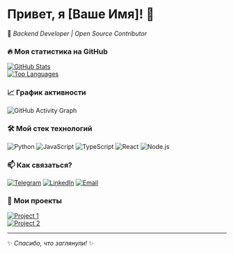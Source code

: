 # Привет, я [Ваше Имя]! 👋  
🚀 *Backend Developer | Open Source Contributor*  

### 🔥 **Моя статистика на GitHub**  

[![GitHub Stats](https://github-readme-stats.vercel.app/api?username=ВАШ_НИК&show_icons=true&theme=radical&hide_border=true)](https://github.com/ВАШ_НИК)  
[![Top Languages](https://github-readme-stats.vercel.app/api/top-langs/?username=ВАШ_НИК&layout=compact&theme=radical&hide_border=true)](https://github.com/ВАШ_НИК)  

### 📈 **График активности**  
![GitHub Activity Graph](https://github-readme-activity-graph.vercel.app/graph?username=ВАШ_НИК&theme=github-dark&hide_border=true&area=true)  

### 🛠 **Мой стек технологий**  
![Python](https://img.shields.io/badge/-Python-3776AB?logo=python&logoColor=white)
![JavaScript](https://img.shields.io/badge/-JavaScript-F7DF1E?logo=javascript&logoColor=black)
![TypeScript](https://img.shields.io/badge/-TypeScript-3178C6?logo=typescript&logoColor=white)
![React](https://img.shields.io/badge/-React-61DAFB?logo=react&logoColor=black)
![Node.js](https://img.shields.io/badge/-Node.js-339933?logo=node.js&logoColor=white)  

### 📫 **Как связаться?**  
[![Telegram](https://img.shields.io/badge/-Telegram-26A5E4?style=for-the-badge&logo=telegram)](https://t.me/ВАШ_НИК)
[![LinkedIn](https://img.shields.io/badge/-LinkedIn-0A66C2?style=for-the-badge&logo=linkedin)](https://linkedin.com/in/ВАШ_НИК)
[![Email](https://img.shields.io/badge/-Email-D14836?style=for-the-badge&logo=gmail&logoColor=white)](mailto:ВАШ_EMAIL)  

### 🎯 **Мои проекты**  
[![Project 1](https://img.shields.io/badge/-Мой_Проект-000000?style=for-the-badge)](https://github.com/ВАШ_НИК/ПРОЕКТ)  
[![Project 2](https://img.shields.io/badge/-Ещё_Проект-FF6600?style=for-the-badge)](https://github.com/ВАШ_НИК/ПРОЕКТ2)  

---  
✨ *Спасибо, что заглянули!* ✨  
